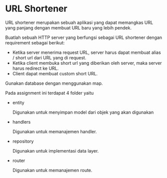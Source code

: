 # URL Shortener

URL shortener merupakan sebuah aplikasi yang dapat memangkas URL yang panjang dengan membuat URL baru yang lebih pendek.

Buatlah sebuah HTTP server yang berfungsi sebagai URL shortener dengan requirement sebagai berikut:

- Ketika server menerima request URL, server harus dapat membuat alias / short url dari URL yang di request.
- Ketika client membuka short url yang diberikan oleh server, maka server harus redirect ke URL.
- Client dapat membuat custom short URL.

Gunakan database dengan menggunakan map.

Pada assignment ini terdapat 4 folder yaitu

- entity

    Digunakan untuk menyimpan model dari objek yang akan digunakan

- handlers

    Digunakan untuk memanajemen handler.

- repository

    Digunakan untuk implementasi data layer.

- router

    Digunakan untuk memanajemen route.
